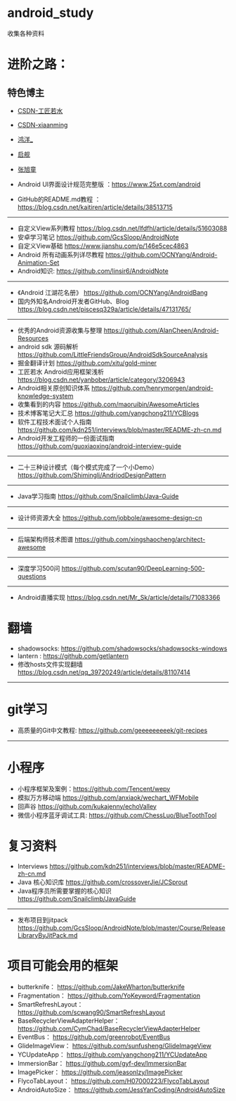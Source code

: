 # android_study
收集各种资料



# 进阶之路：

## 特色博主
* [CSDN-工匠若水](https://blog.csdn.net/yanbober)
* [CSDN-xiaanming](https://blog.csdn.net/xiaanming)
* [鸿洋_](https://blog.csdn.net/lmj623565791)
* [启舰](https://blog.csdn.net/harvic880925)
* [张旭童](https://blog.csdn.net/zxt0601)


* Android UI界面设计规范完整版 ：https://www.25xt.com/android
* GitHub的README.md教程 ：https://blog.csdn.net/kaitiren/article/details/38513715
----
* 自定义View系列教程 https://blog.csdn.net/lfdfhl/article/details/51603088
* 安卓学习笔记 https://github.com/GcsSloop/AndroidNote
* 自定义View基础 https://www.jianshu.com/p/146e5cec4863
* Android 所有动画系列详尽教程 https://github.com/OCNYang/Android-Animation-Set
* Android知识: https://github.com/linsir6/AndroidNote
---
* 《Android 江湖花名册》 https://github.com/OCNYang/AndroidBang
* 国内外知名Android开发者GitHub、Blog https://blog.csdn.net/piscesq329a/article/details/47131765/
---
* 优秀的Android资源收集与整理 https://github.com/AlanCheen/Android-Resources
* android sdk 源码解析 https://github.com/LittleFriendsGroup/AndroidSdkSourceAnalysis
* 掘金翻译计划 https://github.com/xitu/gold-miner
* 工匠若水 Android应用框架浅析 https://blog.csdn.net/yanbober/article/category/3206943
* Android相关原创知识体系 https://github.com/henrymorgen/android-knowledge-system
* 收集看到的内容 https://github.com/maoruibin/AwesomeArticles
* 技术博客笔记大汇总 https://github.com/yangchong211/YCBlogs
* 软件工程技术面试个人指南 https://github.com/kdn251/interviews/blob/master/README-zh-cn.md
* Android开发工程师的一份面试指南 https://github.com/guoxiaoxing/android-interview-guide


---
* 二十三种设计模式（每个模式完成了一个小Demo） https://github.com/Shimingli/AndriodDesignPattern
---
* Java学习指南 https://github.com/Snailclimb/Java-Guide
---
* 设计师资源大全 https://github.com/jobbole/awesome-design-cn
---
* 后端架构师技术图谱 https://github.com/xingshaocheng/architect-awesome
---
* 深度学习500问 https://github.com/scutan90/DeepLearning-500-questions
---
* Android直播实现 https://blog.csdn.net/Mr_Sk/article/details/71083366
# 翻墙
* shadowsocks: https://github.com/shadowsocks/shadowsocks-windows
* lantern : https://github.com/getlantern
* 修改hosts文件实现翻墙 https://blog.csdn.net/qq_39720249/article/details/81107414


---
# git学习
* 高质量的Git中文教程: https://github.com/geeeeeeeeek/git-recipes

---
# 小程序
* 小程序框架及案例：https://github.com/Tencent/wepy
* 模拟万方移动端 https://github.com/anxiaok/wechart_WFMobile
* 回声谷 https://github.com/kukajenny/echoValley
* 微信小程序蓝牙调试工具: https://github.com/ChessLuo/BlueToothTool

# 复习资料
* Interviews  https://github.com/kdn251/interviews/blob/master/README-zh-cn.md
* Java 核心知识库 https://github.com/crossoverJie/JCSprout
* Java程序员所需要掌握的核心知识 https://github.com/Snailclimb/JavaGuide
---
* 发布项目到jitpack https://github.com/GcsSloop/AndroidNote/blob/master/Course/ReleaseLibraryByJitPack.md


# 项目可能会用的框架
* butterknife： https://github.com/JakeWharton/butterknife
* Fragmentation： https://github.com/YoKeyword/Fragmentation
* SmartRefreshLayout： https://github.com/scwang90/SmartRefreshLayout
* BaseRecyclerViewAdapterHelper： https://github.com/CymChad/BaseRecyclerViewAdapterHelper
* EventBus： https://github.com/greenrobot/EventBus
* GlideImageView： https://github.com/sunfusheng/GlideImageView
* YCUpdateApp： https://github.com/yangchong211/YCUpdateApp
* ImmersionBar： https://github.com/gyf-dev/ImmersionBar
* ImagePicker： https://github.com/jeasonlzy/ImagePicker
* FlycoTabLayout： https://github.com/H07000223/FlycoTabLayout
* AndroidAutoSize： https://github.com/JessYanCoding/AndroidAutoSize








